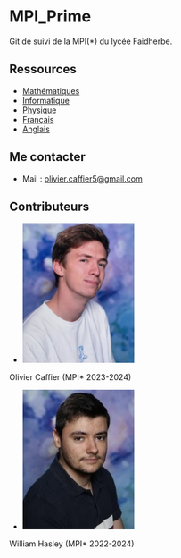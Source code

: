 # MPI_Prime
Git de suivi de la MPI(*) du lycée Faidherbe.


## Ressources

* [Mathématiques](/maths/readme_maths.md)
* [Informatique](/info/readme_info.md)
* [Physique](/physique/readme_physique.md)
* [Français](/français/readme_français.md)
* [Anglais](/anglais/readme_anglais.md)

## Me contacter
* Mail : olivier.caffier5@gmail.com
  
## Contributeurs

* <img src="/misc/images/image_cv_olivier.jpg" alt="Olivier Caffier (MPI* 2023-2025)" width="200"/> 
Olivier Caffier
(MPI* 2023-2024)



* <img src="/misc/images/image_cv_william.jpg" alt="William Hasley (MPI* 2022-2024)" width="200"/> 
William Hasley
(MPI* 2022-2024)
